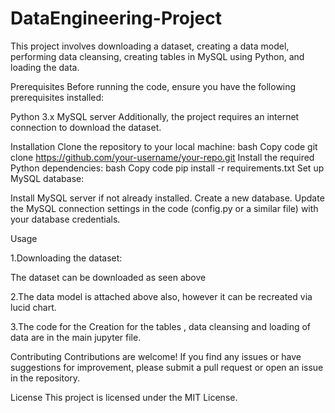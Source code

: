 # DataEngineering-Project

This project involves downloading a dataset, creating a data model, performing data cleansing, creating tables in MySQL using Python, and loading the data.

Prerequisites
Before running the code, ensure you have the following prerequisites installed:

Python 3.x
MySQL server
Additionally, the project requires an internet connection to download the dataset.

Installation
Clone the repository to your local machine:
bash
Copy code
git clone https://github.com/your-username/your-repo.git
Install the required Python dependencies:
bash
Copy code
pip install -r requirements.txt
Set up MySQL database:

Install MySQL server if not already installed.
Create a new database.
Update the MySQL connection settings in the code (config.py or a similar file) with your database credentials.

Usage

1.Downloading the dataset:

The dataset can be downloaded as seen above

2.The data model is attached above also, however it can be recreated via lucid chart.

3.The code for the Creation for the tables , data cleansing and loading of data are in the main jupyter file.


Contributing
Contributions are welcome! If you find any issues or have suggestions for improvement, please submit a pull request or open an issue in the repository.

License
This project is licensed under the MIT License.
